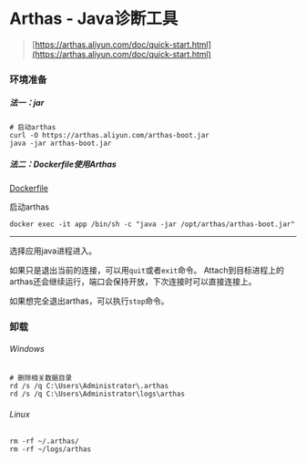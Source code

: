 # Arthas - Java诊断工具

> [https://arthas.aliyun.com/doc/quick-start.html](https://arthas.aliyun.com/doc/quick-start.html)

### 环境准备

##### 法一：jar

```shell script
# 启动arthas
curl -O https://arthas.aliyun.com/arthas-boot.jar
java -jar arthas-boot.jar
```

##### 法二：Dockerfile使用Arthas

[Dockerfile](Dockerfile)

启动arthas

```shell script
docker exec -it app /bin/sh -c "java -jar /opt/arthas/arthas-boot.jar"
```

---

选择应用java进程进入。

如果只是退出当前的连接，可以用`quit`或者`exit`命令。 Attach到目标进程上的arthas还会继续运行，端口会保持开放，下次连接时可以直接连接上。

如果想完全退出arthas，可以执行`stop`命令。

### 卸载

###### Windows

```shell
# 删除相关数据目录
rd /s /q C:\Users\Administrator\.arthas
rd /s /q C:\Users\Administrator\logs\arthas
```

###### Linux

```shell
rm -rf ~/.arthas/
rm -rf ~/logs/arthas
```
